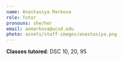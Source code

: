 ```yaml
---
name: Anastasiya Markova
role: Tutor
pronouns: she/her
email: anmarkova@ucsd.edu
photo: assets/staff-images/anastasiya.png
---
```

**Classes tutored**: DSC 10, 20, 95